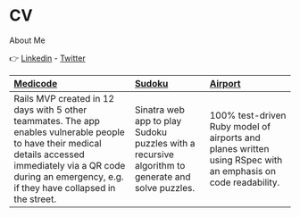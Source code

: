 CV
==
About Me

:point_right: [Linkedin] - [Twitter]

| [Medicode] | [Sudoku] | [Airport] |
|:--------------- |:-------- |:--------- |
| Rails MVP created in 12 days with 5 other teammates. The app enables vulnerable people to have their medical details accessed immediately via a QR code during an emergency, e.g. if they have collapsed in the street. | Sinatra web app to play Sudoku puzzles with a recursive algorithm to generate and solve puzzles. | 100% test-driven Ruby model of airports and planes written using RSpec with an emphasis on code readability. |


[Medicode]: https://github.com/MichaelSid/meditag
[Sudoku]: https://github.com/MichaelSid/Sudoku-Web-Version
[Airport]: https://github.com/MichaelSid/Air-Traffic-Control
[Twitter]: https://twitter.com/MichaelDSidon
[Linkedin]: uk.linkedin.com/in/michaelsidon/
